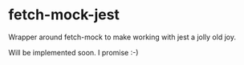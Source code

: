 # fetch-mock-jest

Wrapper around fetch-mock to make working with jest a jolly old joy.

Will be implemented soon. I promise :-)

